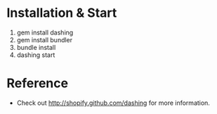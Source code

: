 # Installation & Start
1. gem install dashing
1. gem install bundler
1. bundle install
1. dashing start


# Reference

* Check out http://shopify.github.com/dashing for more information.